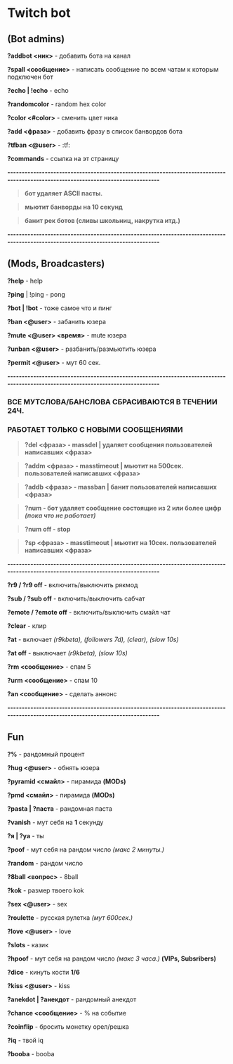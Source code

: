  # Twitch bot
## (Bot admins)

__?addbot <ник>__ - добавить бота на канал
 
__?spall <сообщение>__ - написать сообщение по всем чатам к которым подключен бот

__?echo | !echo__ - echo

__?randomcolor__ - random hex color
  
__?color <#color>__ - сменить цвет ника
  
__?add <фраза>__ - добавить фразу в список банвордов бота 

__?tfban <@user>__ - :tf:
  
__?commands__ - ссылка на эт страницу

__---------------------------------------------------------------------------------------------------------------------------------__ 

> __бот удаляет ASCII пасты.__

> __мьютит банворды на 10 секунд__

> __банит рек ботов (сливы школьниц, накрутка итд.)__

__---------------------------------------------------------------------------------------------------------------------------------__ 
  
## (Mods, Broadcasters)
  
__?help__ - help
  
__?ping__ | !ping - pong
  
__?bot | !bot__ - тоже самое что и пинг

__?ban <@user>__ - забанить юзера 
  
__?mute <@user> <время>__ - mute юзера  
  
__?unban <@user>__ - разбанить/размьютить юзера 
  
__?permit <@user>__ - мут 60 сек.
  
__---------------------------------------------------------------------------------------------------------------------------------__ 
  
### ВСЕ МУТСЛОВА/БАНСЛОВА СБРАСИВАЮТСЯ В ТЕЧЕНИИ 24Ч. 

### РАБОТАЕТ ТОЛЬКО С НОВЫМИ СООБЩЕНИЯМИ  

> __?del <фраза> - massdel | удаляет сообщения пользователей написавших <фраза>__
  
> __?addm <фраза> - masstimeout | мьютит на 500сек. пользователей написавших <фраза>__ 
  
> __?addb <фраза> - massban | банит пользователей написавших <фраза>__ 
  
> __?num - бот удаляет сообщение состоящие из 2 или более цифр _(пока что не работает)___
  
> __?num off - stop__  
  
> __?sp <фраза> - masstimeout | мьютит на 10сек. пользователей написавших <фраза>__ 
  
__---------------------------------------------------------------------------------------------------------------------------------__

__?r9 / ?r9 off__ - включить/выключить рякмод
  
__?sub / ?sub off__ - включить/выключить сабчат
  
__?emote / ?emote off__ - включить/выключить смайл чат
  
__?clear__ - клир

__?at__ - включает _(r9kbeta), (followers 7d), (clear), (slow 10s)_

__?at off__ - выключает _(r9kbeta), (slow 10s)_
  
__?rm <сообщение>__ - спам 5
  
__?urm <сообщение>__ - спам 10
  
__?an <сообщение>__ - сделать аннонс  
  
__---------------------------------------------------------------------------------------------------------------------------------__  
 
 
## Fun 
  
__?%__ - рандомный процент
  
__?hug <@user>__ - обнять юзера
  
__?pyramid <смайл>__ - пирамида __(MODs)__
  
__?pmd <смайл>__ - пирамида __(MODs)__ 
  
__?pasta | ?паста__ - рандомная паста  
  
__?vanish__ - мут себя на __1__ секунду
  
__?я | ?ya__ - ты  
  
__?poof__ - мут себя на рандом число _(макс 2 минуты.)_  
  
__?random__ - рандом число
  
__?8ball <вопрос>__ - 8ball  

__?kok__ - размер твоего kok
  
__?sex <@user>__ - sex

__?roulette__ - русская рулетка _(мут 600сек.)_
  
__?love <@user>__ - love
  
__?slots__ - казик  
  
__?hpoof__ - мут себя на рандом число _(макс 3 часа.)_  __(VIPs, Subsribers)__  
  
__?dice__ - кинуть кости __1/6__
  
__?kiss <@user>__ - kiss

__?anekdot | ?анекдот__ - рандомный анекдот
  
__?chance <сообщение>__ - % на событие 
  
__?coinflip__ - бросить монетку орел/решка  
  
__?iq__ - твой iq
  
__?booba__ - booba  
